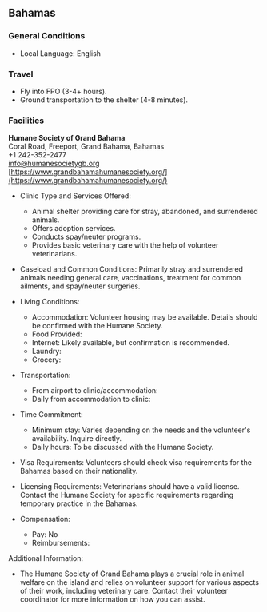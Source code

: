 ## Bahamas

### General Conditions

* Local Language: English

### Travel

* Fly into FPO (3-4+ hours).
* Ground transportation to the shelter (4-8 minutes).

### Facilities

**Humane Society of Grand Bahama**<br>
Coral Road, Freeport, Grand Bahama, Bahamas<br>
+1 242-352-2477<br>
info@humanesocietygb.org<br>
[https://www.grandbahamahumanesociety.org/](https://www.grandbahamahumanesociety.org/)

* Clinic Type and Services Offered:

    * Animal shelter providing care for stray, abandoned, and surrendered animals.
    * Offers adoption services.
    * Conducts spay/neuter programs.
    * Provides basic veterinary care with the help of volunteer veterinarians.
* Caseload and Common Conditions: Primarily stray and surrendered animals needing general care, vaccinations, treatment for common ailments, and spay/neuter surgeries.
* Living Conditions:

    * Accommodation: Volunteer housing may be available. Details should be confirmed with the Humane Society.
    * Food Provided:
    * Internet: Likely available, but confirmation is recommended.
    * Laundry:
    * Grocery:
* Transportation:

    * From airport to clinic/accommodation:
    * Daily from accommodation to clinic:

* Time Commitment:

    * Minimum stay: Varies depending on the needs and the volunteer's availability. Inquire directly.
    * Daily hours: To be discussed with the Humane Society.

* Visa Requirements: Volunteers should check visa requirements for the Bahamas based on their nationality.

* Licensing Requirements: Veterinarians should have a valid license. Contact the Humane Society for specific requirements regarding temporary practice in the Bahamas.

* Compensation:

    * Pay: No
    * Reimbursements:

Additional Information:

* The Humane Society of Grand Bahama plays a crucial role in animal welfare on the island and relies on volunteer support for various aspects of their work, including veterinary care. Contact their volunteer coordinator for more information on how you can assist.